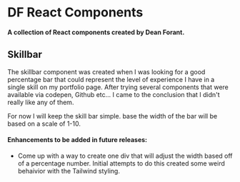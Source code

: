 # DF React Components

**A collection of React components created by Dean Forant.**


## Skillbar

The skillbar component was created when I was looking for a good percentage bar that could represent the level of experience I have in a single skill on my portfolio page. After trying several components that were available via codepen, Github etc... I came to the conclusion that I didn't really like any of them.

For now I will keep the skill bar simple. base the width of the bar will be based on a scale of 1-10.


#### **Enhancements to be added in future releases:**

* Come up with a way to create one div that will adjust the width based off of a percentage number. Initial attempts to do this created some weird behaivior with the Tailwind styling.
  